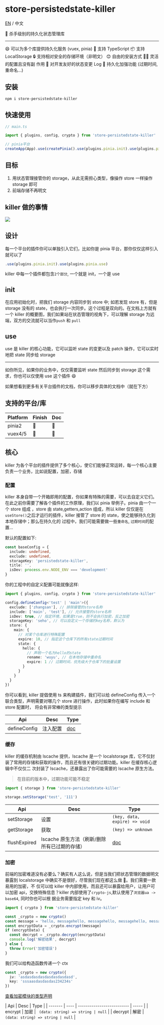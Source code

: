 # store-persistedstate-killer

[EN](https://github.com/1018715564/store-persistedstate-killer/README.md) / 中文

🥷 杀手级别的持久化状态管理库

---

😄 可以为多个库提供持久化服务 (vuex, pinia) 🔧 支持 TypeScript 📦 支持 LocalStorage 🔒 支持相对安全的存储环境（非明文） 😊 自由的安装方式 🙅‍♂️ 灵活的配置且没有副
作用 📄 对开发友好的状态变更 Log 💪 持久化加强功能 (过期时间,重命名...)

## 安装

```
npm i store-persistedstate-killer
```

## 快速使用

```ts
// main.ts

import { plugins, config, crypto } from 'store-persistedstate-killer'

// pinia平台
createApp(App).use(createPinia().use(plugins.pinia.init).use(plugins.pinia.use)).mount('#app')
```

## 目标

1. 用状态管理接管你的 storage，从此无需担心类型，像操作 store 一样操作 storage 即可
2. 前端存储不再明文

## killer 做的事情

<img src="https://vkceyugu.cdn.bspapp.com/VKCEYUGU-c7e81452-9d28-4486-bedc-5dbf7c8386a5/3d3edf75-8e6d-4262-ae67-7ffb90da1141.png" />

## 设计

每一个平台的插件你可以单独引入它们，比如你是 pinia 平台，那你仅仅这样引入就可以了

```ts
.use(plugins.pinia.init).use(plugins.pinia.use)
```

killer 中每一个插件都包含`2个部分`, 一个就是 init，一个是 use

## init

在应用初始化时，把我们 storage 内容同步到 store 中; 如若发现 store 有，但是 storage 没有的 state，也会执行一次同步。这个过程是双向的。在文档上方就有一个 killer
的概要图，我们如果站在状态管理的视角下，可以理解 storage 为远端，双方的交流就可以当作`push` 和 `pull`

## use

use 是 killer 的核心功能，它可以监听 state 的变更以及 patch 操作，它可以实时地把 state 同步给 storage

---

如你所见，如果你的业务中，仅仅需要监听 state 然后同步到 storage 这个需求，你也可以仅使用 use 这个插件 😄

如果想看到更多有关平台插件的文档，你可以移步具体的文档中（就在下方）

## 支持的平台/库

| Platform | Finish | Doc |
| -------- | ------ | --- |
| pinia2   | 🚧     | 🚧  |
| vuex4/5  | 🙅     | 🙅  |

## 核心

killer 为各个平台的插件提供了多个核心，使它们能够正常运转，每一个核心主要负责一个业务，比如说配置，加密，存储

### 配置

killer 本身自带一个开箱即用的配置，你如果有特殊的需要，可以去自定义它们。在此之前你需要了解各个插件的工作原理，我们以 pinia 举例子。pinia 由一个一个 store 组成
，store 由 state,getters,action 组成，所以 killer 仅仅是在`useStore()`之后才运行的插件，killer 接管了 store 的 state，使之能够持久化到本地存储中；那么在持久化的
过程中，我们可能需要做一些`重命名`, `过期时间`的配置...

默认的配置如下:

```ts
const baseConfig = {
  include: undefined,
  exclude: undefined,
  storageKey: 'persistedstate-killer',
  title: '',
  isDev: process.env.NODE_ENV === 'development'
}
```

你的工程中的自定义配置可能就像这样:

```ts
import { plugins, config, crypto } from 'store-persistedstate-killer'

config.defineConfig<'test' | 'main'>({
  exclude: ['zhangsan'], // 排除接管的store名称
  include: ['main', 'test'], // 允许接管的store名称
  isDev: true, // 指定环境，如果是true，则不会执行加密，反之加密
  storageKey: 'seho', // 可以自定义一个存储的key名称，默认为
  store: {
    main: {
      // 对某个仓库进行特殊配置
      expire: 10, // 指定这个仓库下的所有state过期时间
      state: {
        hello: {
          // 声明一个名为hello的state
          rename: 'wuyu', // 在本地存储中重命名
          expire: 1 // 过期时间，优先级大于仓库下的批量设置
        }
      }
    }
  }
})
```

你可以看到, killer 提倡使用 ts 来构建插件，我们可以给 defineConfig 传入一个联合类型，声明需要对哪几个 store 进行操作，此时如果你在编写 include 和 store 配置时，
将会有非常棒的类型提示

| Api          | Desc     | Type                                                                                             |
| ------------ | -------- | ------------------------------------------------------------------------------------------------ |
| defineConfig | 注入配置 | [doc](https://github.com/1018715564/store-persistedstate-killer/blob/master/typings/config.d.ts) |

### 缓存

killer 的缓存机制由 lscache 提供，lscache 是一个 localstorage 库，它不仅封装了常用的存储和获取的操作，而且还有很关键的过期功能。killer 在缓存核心逻辑中不仅仅二
次封装了 lscache，还暴露出了你可能需要的 lscache 原生方法。

> 在目前的版本中，过期功能可能不稳定

```ts
import { storage } from 'store-persistedstate-killer'

storage.setStorage('test', '111')
```

| Api          | Desc                                          | Type                                                            |
| ------------ | --------------------------------------------- | --------------------------------------------------------------- |
| setStorage   | 设置                                          | `(key, data, expire) => void`                                   |
| getStorage   | 获取                                          | `(key) => unknown`                                              |
| flushExpired | lscache 原生方法（刷新/删除所有已过期的存储） | [doc](https://github.com/pamelafox/lscache#lscacheflushexpired) |

### 加密

前端的加密难道没有必要么？确实有人这么说，但是当我们把状态管理的数据明文暴露到 localstorage 中确实不是很好，尽管我们现在都这么做 🐶。我们需要一款易用的加密，不
仅可以给 killer 中内部使用，而且还可以暴露给用户，让用户可以加密 api，交换特殊信息？killer 内部使用了`crypto-js`,默认使用了`浏览器ua -> base64`, 同时你也可以根
据业务需要指定 key 和 iv。

```ts
import { crypto } from 'store-persistedstate-killer'

const _crypto = new crypto()
const message = 'hello, messagehello, messagehello, messagehello, messagehello, messagehello, messagehello, message'
const encryptData = _crypto.encrypt(message)
if (encryptData) {
  const decrypt = _crypto.decrypt(encryptData)
  console.log('解密结果', decrypt)
} else {
  throw Error('加密错误')
}
```

我们可以给构造函数传递一个 ctx

```ts
const _crypto = new crypto({
  iv: 'asdasdasdasdasdasdasdasd',
  key: 'sssaasdasdasdas234234s'
})
```

[查看加密模块的类型声明](https://github.com/1018715564/store-persistedstate-killer/blob/master/typings/crypto.d.ts)

| Api     | Desc | Type                       |
| ------- | ---- | -------------------------- | ----- |
| encrypt | 加密 | ` (data: string) => string | null` |
| decrypt | 解密 | ` (data: string) => string | null` |
